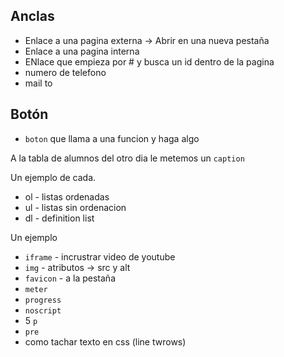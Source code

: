 
## Anclas
* Enlace a una pagina externa -> Abrir en una nueva pestaña
* Enlace a una pagina interna
* ENlace que empieza por # y busca un id dentro de la pagina
* numero de telefono
* mail to

## Botón
* `boton` que llama a una funcion y haga algo

A la tabla de alumnos del otro dia le metemos un `caption`


Un ejemplo de cada.
* ol - listas ordenadas
* ul - listas sin ordenacion
* dl - definition list

Un ejemplo
* `iframe` - incrustrar video de youtube
* `img` - atributos -> src y alt
* `favicon` - a la pestaña
* `meter`
* `progress`
* `noscript`
* 5 `p`
* `pre`
* como tachar texto en css (line twrows)





